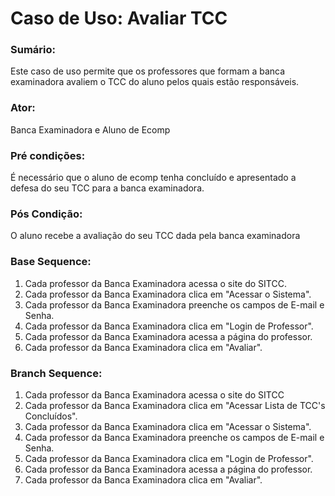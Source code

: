 # Caso de Uso: Avaliar TCC

### Sumário: 
Este caso de uso permite que os professores que formam a banca examinadora avaliem o TCC do aluno pelos quais estão responsáveis.

### Ator:
Banca Examinadora e Aluno de Ecomp

### Pré condições: 
É necessário que o aluno de ecomp tenha concluído e apresentado a defesa do seu TCC para a banca examinadora.

### Pós Condição:
O aluno recebe a avaliação do seu TCC dada pela banca examinadora

### Base Sequence:
1) Cada professor da Banca Examinadora acessa o site do SITCC.
2) Cada professor da Banca Examinadora clica em "Acessar o Sistema".
3) Cada professor da Banca Examinadora preenche os campos de E-mail e Senha.
4) Cada professor da Banca Examinadora clica em "Login de Professor".
5) Cada professor da Banca Examinadora acessa a página do professor.
6) Cada professor da Banca Examinadora clica em "Avaliar".

### Branch Sequence:
1) Cada professor da Banca Examinadora acessa o site do SITCC
2) Cada professor da Banca Examinadora clica em "Acessar Lista de TCC's Concluídos".
3) Cada professor da Banca Examinadora clica em "Acessar o Sistema".
4) Cada professor da Banca Examinadora preenche os campos de E-mail e Senha.
5) Cada professor da Banca Examinadora clica em "Login de Professor".
6) Cada professor da Banca Examinadora acessa a página do professor.
7) Cada professor da Banca Examinadora clica em "Avaliar".
